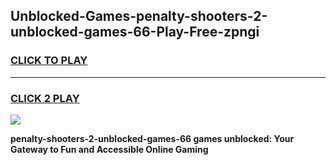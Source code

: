
## Unblocked-Games-penalty-shooters-2-unblocked-games-66-Play-Free-zpngi
<h3>
<a href="https://premium76.site?title=penalty-shooters-2-unblocked-games-66&ref=18A">CLICK TO PLAY</a></h3>
<hr>

<h3>
<a href="https://premium76.site?title=penalty-shooters-2-unblocked-games-66&ref=18A">CLICK 2 PLAY</a>
  
</h3>

<a href="https://premium76.site?title=penalty-shooters-2-unblocked-games-66&ref=18A"><img src="https://clearcache.store/games.png"></a>


**penalty-shooters-2-unblocked-games-66 games unblocked: Your Gateway to Fun and Accessible Online Gaming**
